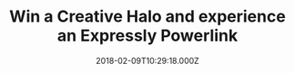 ---
campaign-uuid: "c-885e54f1-757e-4209-8ac8-11cb6631be81"
type: "Preview"
category: "Technology"
date: "2018-02-09T10:29:18.000Z"
end-date: "2018-04-23T23:59:00.000Z"
disable-form: false
is_promoted: false
has_entry_page: true
title: "Win a Creative Halo and experience an Expressly Powerlink"
competition-description: "Our friends from Creative have done it again and now you\
  \ have the chance to win one of them. \r\n<br/>A new Bluetooth speaker, the new\
  \ Halo Bluetooth Speaker is finally here with a sleek design and with brand new\
  \ features.\r\n<br/>Click on the link below to discover more and enter the competition."
hero-header: "Win a Creative Halo and experience an Expressly Powerlink"
terms-confirmation: "I agree to the competition <a href=\"../etc/creative-halo-win-bluetooth-speaker-terms-and-conditions.pdf\"\
  \ target=\"_blank\">Terms &amp; Conditions</a> and to create an account with Creative."
banner-img: "https://assets.expresslyapp.com/asset-ddb4537a-1741-45f2-bff2-44055c394bec.jpg"
logo-left-href: "https://uk.creative.com"
logo-left-image: "https://assets.expresslyapp.com/02c67b6a-94df-43a2-b775-26fb02026c33-thumb.png"
logo-left-title: "Creative UK"
bg-image-hero: "https://assets.expresslyapp.com/asset-ba95fcc8-5878-4e91-9849-10775ce01be3.jpg"
bg-image-first: "https://assets.expresslyapp.com/asset-51fde598-e1f5-46d4-87fc-a603076bbc94.jpg"
bg-image-second: "https://assets.expresslyapp.com/asset-eb48472c-e5d7-4705-85ce-77ff8f1bfa62.png"
section1-content: "<p>There are so many Bluetooth speakers nowadays, hard for any\
  \ to stand out. Except for the new Creative Halo whose sleek design is definitely\
  \ worth a look.</p>\r\n<p>The visual effects are the primary attraction but that\
  \ is just the beginning. Unique Multi-Material Design, 16.8 Million colours, Xpectra\
  \ Lightshow, 8 Hours Battery Life... as some of its numerous features. </p>"
section2-content: "<p>Great portability and great sound quality. This new speaker\
  \ sounds as good as it looks! Heavenly, right?</p>\r\n<p>Don't miss out the opportunity\
  \ of winning one the brand new Creative products: The new Halo Bluetooth Speaker.\
  \ Check it out now, this could be the perfect fit for you or your loved ones.</p>"
entry-title: "Win a Creative Halo and experience an Expressly Powerlink"
entry-content: "<p>Liking the brand new looks of the new Creative Halo? You could\
  \ win the brand new Halo Bluetooth Speaker with Creative by entering the form below.</p>\
  \ <p> Enter the draw to win  by completing the form below before 23.59pm on 23/04/2018.</p>"
has-winner: false
---